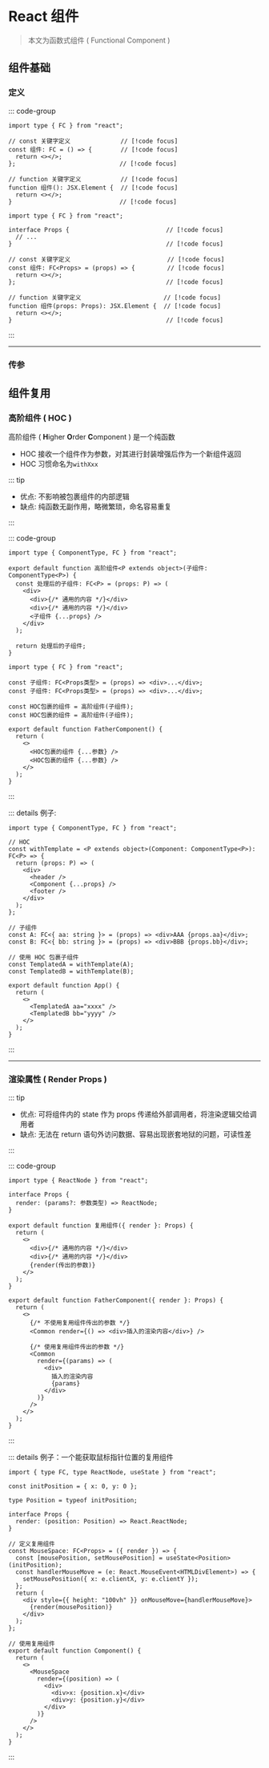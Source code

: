# React 组件

> 本文为函数式组件 ( Functional Component )

## 组件基础

### 定义

::: code-group

```tsx{0} [无参数]
import type { FC } from "react";

// const 关键字定义              // [!code focus]
const 组件: FC = () => {        // [!code focus]
  return <></>;
};                             // [!code focus]

// function 关键字定义           // [!code focus]
function 组件(): JSX.Element {  // [!code focus]
  return <></>;
}                              // [!code focus]
```

```tsx{0} [有参数]
import type { FC } from "react";

interface Props {                           // [!code focus]
  // ...
}                                           // [!code focus]

// const 关键字定义                           // [!code focus]
const 组件: FC<Props> = (props) => {         // [!code focus]
  return <></>;
};                                          // [!code focus]

// function 关键字定义                       // [!code focus]
function 组件(props: Props): JSX.Element {  // [!code focus]
  return <></>;
}                                           // [!code focus]
```

:::

---

### 传参

## 组件复用

### 高阶组件 ( HOC )

高阶组件 ( **H**igher **O**rder **C**omponent ) 是一个纯函数

- HOC 接收一个组件作为参数，对其进行封装增强后作为一个新组件返回
- HOC 习惯命名为`withXxx`

::: tip

- 优点: 不影响被包裹组件的内部逻辑
- 缺点: 纯函数无副作用，略微繁琐，命名容易重复

:::

::: code-group

```tsx [定义]
import type { ComponentType, FC } from "react";

export default function 高阶组件<P extends object>(子组件: ComponentType<P>) {
  const 处理后的子组件: FC<P> = (props: P) => (
    <div>
      <div>{/* 通用的内容 */}</div>
      <div>{/* 通用的内容 */}</div>
      <子组件 {...props} />
    </div>
  );

  return 处理后的子组件;
}
```

```tsx [使用]
import type { FC } from "react";

const 子组件: FC<Props类型> = (props) => <div>...</div>;
const 子组件: FC<Props类型> = (props) => <div>...</div>;

const HOC包裹的组件 = 高阶组件(子组件);
const HOC包裹的组件 = 高阶组件(子组件);

export default function FatherComponent() {
  return (
    <>
      <HOC包裹的组件 {...参数} />
      <HOC包裹的组件 {...参数} />
    </>
  );
}
```

:::

::: details 例子:

```tsx
import type { ComponentType, FC } from "react";

// HOC
const withTemplate = <P extends object>(Component: ComponentType<P>): FC<P> => {
  return (props: P) => (
    <div>
      <header />
      <Component {...props} />
      <footer />
    </div>
  );
};

// 子组件
const A: FC<{ aa: string }> = (props) => <div>AAA {props.aa}</div>;
const B: FC<{ bb: string }> = (props) => <div>BBB {props.bb}</div>;

// 使用 HOC 包裹子组件
const TemplatedA = withTemplate(A);
const TemplatedB = withTemplate(B);

export default function App() {
  return (
    <>
      <TemplatedA aa="xxxx" />
      <TemplatedB bb="yyyy" />
    </>
  );
}
```

:::

---

### 渲染属性 ( Render Props )

::: tip

- 优点: 可将组件内的 state 作为 props 传递给外部调用者，将渲染逻辑交给调用者
- 缺点: 无法在 return 语句外访问数据、容易出现嵌套地狱的问题，可读性差

:::

::: code-group

```tsx [定义]
import type { ReactNode } from "react";

interface Props {
  render: (params?: 参数类型) => ReactNode;
}

export default function 复用组件({ render }: Props) {
  return (
    <>
      <div>{/* 通用的内容 */}</div>
      <div>{/* 通用的内容 */}</div>
      {render(传出的参数)}
    </>
  );
}
```

```tsx [使用]
export default function FatherComponent({ render }: Props) {
  return (
    <>
      {/* 不使用复用组件传出的参数 */}
      <Common render={() => <div>插入的渲染内容</div>} />

      {/* 使用复用组件传出的参数 */}
      <Common
        render={(params) => (
          <div>
            插入的渲染内容
            {params}
          </div>
        )}
      />
    </>
  );
}
```

:::

::: details 例子：一个能获取鼠标指针位置的复用组件

```tsx
import { type FC, type ReactNode, useState } from "react";

const initPosition = { x: 0, y: 0 };

type Position = typeof initPosition;

interface Props {
  render: (position: Position) => React.ReactNode;
}

// 定义复用组件
const MouseSpace: FC<Props> = ({ render }) => {
  const [mousePosition, setMousePosition] = useState<Position>(initPosition);
  const handlerMouseMove = (e: React.MouseEvent<HTMLDivElement>) => {
    setMousePosition({ x: e.clientX, y: e.clientY });
  };
  return (
    <div style={{ height: "100vh" }} onMouseMove={handlerMouseMove}>
      {render(mousePosition)}
    </div>
  );
};

// 使用复用组件
export default function Component() {
  return (
    <>
      <MouseSpace
        render={(position) => (
          <div>
            <div>x: {position.x}</div>
            <div>y: {position.y}</div>
          </div>
        )}
      />
    </>
  );
}
```

:::
